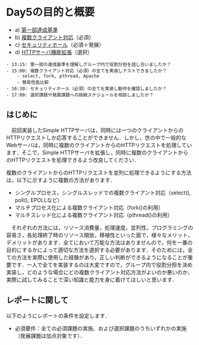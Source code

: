 # Day5の目的と概要

-   a) [第一部達成基準](./standardforachievement "第一部達成基準")
-   b) [複数クライアント対応](./multipleclient "複数クライアント対応")（必須）
-   c) [セキュリティホール](./securityhole "セキュリティホール")（必須＋発展）
-   d) [HTTPサーバ機能拡張](./httpserver_expansion "HTTPサーバ機能拡張")（選択）

```{admonition} 本日の進捗確認チェックリスト
- 13:15: 第一部の達成基準を理解しグループ内で役割分担を話し合いましたか？
- 15:00: 複数クライアント対応（必須）の全てを実装しテストできましたか？
    - select, fork, pthread, Apache
    - 簡易性能比較
- 16:30: セキュリティホール（必須）の全てを実装し動作を確認しましたか？
- 17:00: 選択課題や発展課題への挑戦スケジュールを相談しましたか？
```

## はじめに

　前回実装したSimple HTTPサーバは，同時には一つのクライアントからのHTTPリクエストしか応答することができません．しかし，世の中で一般的なWebサーバは，同時に複数のクライアントからのHTTPリクエストを処理しています．そこで，Simple HTTPサーバを拡張し，同時に複数のクライアントからのHTTPリクエストを処理できるよう改良してください．

複数のクライアントからのHTTPリクエストを並列に処理できるようにする方法は，以下に示すように複数の方法があります．

-   シングルプロセス，シングルスレッドでの複数クライアント対応（select(), poll(), EPOLLなど）
-   マルチプロセス化による複数クライアント対応（fork()の利用）
-   マルチスレッド化による複数クライアント対応（pthread()の利用）

  
　それぞれの方法には，リソース消費量，処理速度，並列性，プログラミングの容易さ，各処理終了時のリソース開放，移植性といった面で，様々なメリット，デメリットがあります．全てにおいて万能な方法はありませんので，何を一番の目的にするかによって適切な方法を選択する必要があります．そのためには，全ての方法を実際に使用した経験があり，正しい判断ができるようになることが重要です．一人で全てを実装するのは大変ですので，グループ内で役割分担を決め実装し，どのような場合にどの複数クライアント対応方法がよいのか悪いのか，実際に試してみることで深い知識と能力を身に着けてほしいと思います．

## レポートに関して

以下のようにレポートの条件を設定します．

-   必須要件：全ての必須課題の実施、および選択課題のうちいずれかの実施（発展課題は加点対象です）．